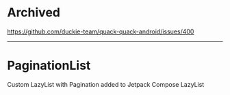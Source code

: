 # Archived

https://github.com/duckie-team/quack-quack-android/issues/400

---

# PaginationList

Custom LazyList with Pagination added to Jetpack Compose LazyList
